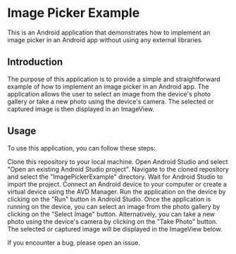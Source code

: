 # Image Picker Example
This is an Android application that demonstrates how to implement an image picker in an Android app without using any external libraries.

## Introduction
The purpose of this application is to provide a simple and straightforward example of how to implement an image picker in an Android app. The application allows the user to select an image from the device's photo gallery or take a new photo using the device's camera. The selected or captured image is then displayed in an ImageView.

## Usage
To use this application, you can follow these steps:

Clone this repository to your local machine.
Open Android Studio and select "Open an existing Android Studio project".
Navigate to the cloned repository and select the "ImagePickerExample" directory.
Wait for Android Studio to import the project.
Connect an Android device to your computer or create a virtual device using the AVD Manager.
Run the application on the device by clicking on the "Run" button in Android Studio.
Once the application is running on the device, you can select an image from the photo gallery by clicking on the "Select Image" button. Alternatively, you can take a new photo using the device's camera by clicking on the "Take Photo" button. The selected or captured image will be displayed in the ImageView below.

If you encounter a bug, please open an issue.
